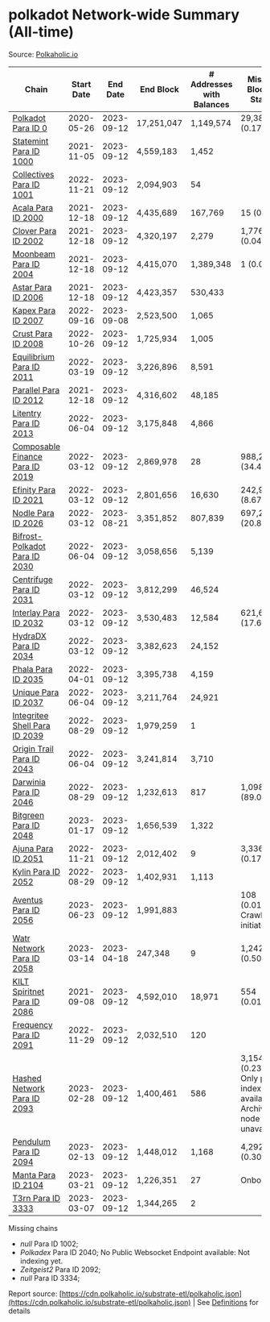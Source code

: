 # polkadot Network-wide Summary (All-time)

Source: [Polkaholic.io](https://polkaholic.io)


| Chain            | Start Date | End Date | End Block | # Addresses with Balances | Missing Blocks / Status |
| ---------------- | ---------- | ---------| --------- | ------------------------- | ----------------------- |
| [Polkadot Para ID 0](/polkadot/0-polkadot) | 2020-05-26 | 2023-09-12 | 17,251,047 |  1,149,574 | 29,383 (0.17%)  |
| [Statemint Para ID 1000](/polkadot/1000-statemint) | 2021-11-05 | 2023-09-12 | 4,559,183 |  1,452 |    |
| [Collectives Para ID 1001](/polkadot/1001-collectives) | 2022-11-21 | 2023-09-12 | 2,094,903 |  54 |    |
| [Acala Para ID 2000](/polkadot/2000-acala) | 2021-12-18 | 2023-09-12 | 4,435,689 |  167,769 | 15 (0.00%)  |
| [Clover Para ID 2002](/polkadot/2002-clover) | 2021-12-18 | 2023-09-12 | 4,320,197 |  2,279 | 1,776 (0.04%)  |
| [Moonbeam Para ID 2004](/polkadot/2004-moonbeam) | 2021-12-18 | 2023-09-12 | 4,415,070 |  1,389,348 | 1 (0.00%)  |
| [Astar Para ID 2006](/polkadot/2006-astar) | 2021-12-18 | 2023-09-12 | 4,423,357 |  530,433 |    |
| [Kapex Para ID 2007](/polkadot/2007-kapex) | 2022-09-16 | 2023-09-08 | 2,523,500 |  1,065 |    |
| [Crust Para ID 2008](/polkadot/2008-crust) | 2022-10-26 | 2023-09-12 | 1,725,934 |  1,005 |    |
| [Equilibrium Para ID 2011](/polkadot/2011-equilibrium) | 2022-03-19 | 2023-09-12 | 3,226,896 |  8,591 |    |
| [Parallel Para ID 2012](/polkadot/2012-parallel) | 2021-12-18 | 2023-09-12 | 4,316,602 |  48,185 |    |
| [Litentry Para ID 2013](/polkadot/2013-litentry) | 2022-06-04 | 2023-09-12 | 3,175,848 |  4,866 |    |
| [Composable Finance Para ID 2019](/polkadot/2019-composable) | 2022-03-12 | 2023-09-12 | 2,869,978 |  28 | 988,245 (34.43%)  |
| [Efinity Para ID 2021](/polkadot/2021-efinity) | 2022-03-12 | 2023-09-12 | 2,801,656 |  16,630 | 242,949 (8.67%)  |
| [Nodle Para ID 2026](/polkadot/2026-nodle) | 2022-03-12 | 2023-08-21 | 3,351,852 |  807,839 | 697,249 (20.80%)  |
| [Bifrost-Polkadot Para ID 2030](/polkadot/2030-bifrost-dot) | 2022-06-04 | 2023-09-12 | 3,058,656 |  5,139 |    |
| [Centrifuge Para ID 2031](/polkadot/2031-centrifuge) | 2022-03-12 | 2023-09-12 | 3,812,299 |  46,524 |    |
| [Interlay Para ID 2032](/polkadot/2032-interlay) | 2022-03-12 | 2023-09-12 | 3,530,483 |  12,584 | 621,626 (17.61%)  |
| [HydraDX Para ID 2034](/polkadot/2034-hydradx) | 2022-03-12 | 2023-09-12 | 3,382,623 |  24,152 |    |
| [Phala Para ID 2035](/polkadot/2035-phala) | 2022-04-01 | 2023-09-12 | 3,395,738 |  4,159 |    |
| [Unique Para ID 2037](/polkadot/2037-unique) | 2022-06-04 | 2023-09-12 | 3,211,764 |  24,921 |    |
| [Integritee Shell Para ID 2039](/polkadot/2039-integritee-shell) | 2022-08-29 | 2023-09-12 | 1,979,259 |  1 |    |
| [Origin Trail Para ID 2043](/polkadot/2043-origintrail) | 2022-06-04 | 2023-09-12 | 3,241,814 |  3,710 |    |
| [Darwinia Para ID 2046](/polkadot/2046-darwinia) | 2022-08-29 | 2023-09-12 | 1,232,613 |  817 | 1,098,191 (89.09%)  |
| [Bitgreen Para ID 2048](/polkadot/2048-bitgreen) | 2023-01-17 | 2023-09-12 | 1,656,539 |  1,322 |    |
| [Ajuna Para ID 2051](/polkadot/2051-ajuna) | 2022-11-21 | 2023-09-12 | 2,012,402 |  9 | 3,336 (0.17%)  |
| [Kylin Para ID 2052](/polkadot/2052-kylin) | 2022-08-29 | 2023-09-12 | 1,402,931 |  1,113 |    |
| [Aventus Para ID 2056](/polkadot/2056-aventus) | 2023-06-23 | 2023-09-12 | 1,991,883 |   | 108 (0.01%) Crawling initiated |
| [Watr Network Para ID 2058](/polkadot/2058-watr) | 2023-03-14 | 2023-04-18 | 247,348 |  9 | 1,242 (0.50%)  |
| [KILT Spiritnet Para ID 2086](/polkadot/2086-kilt) | 2021-09-08 | 2023-09-12 | 4,592,010 |  18,971 | 554 (0.01%)  |
| [Frequency Para ID 2091](/polkadot/2091-frequency) | 2022-11-29 | 2023-09-12 | 2,032,510 |  120 |    |
| [Hashed Network Para ID 2093](/polkadot/2093-hashed) | 2023-02-28 | 2023-09-12 | 1,400,461 |  586 | 3,154 (0.23%) Only partial index available: Archive node unavailable |
| [Pendulum Para ID 2094](/polkadot/2094-pendulum) | 2023-02-13 | 2023-09-12 | 1,448,012 |  1,168 | 4,292 (0.30%)  |
| [Manta Para ID 2104](/polkadot/2104-manta) | 2023-03-21 | 2023-09-12 | 1,226,351 |  27 |   Onboarding |
| [T3rn Para ID 3333](/polkadot/3333-t3rn) | 2023-03-07 | 2023-09-12 | 1,344,265 |  2 |    |

Missing chains


* *null* Para ID 1002; 
* *Polkadex* Para ID 2040; No Public Websocket Endpoint available: Not indexing yet.
* *Zeitgeist2* Para ID 2092; 
* *null* Para ID 3334; 

Report source: [https://cdn.polkaholic.io/substrate-etl/polkaholic.json](https://cdn.polkaholic.io/substrate-etl/polkaholic.json) | See [Definitions](/DEFINITIONS.md) for details
